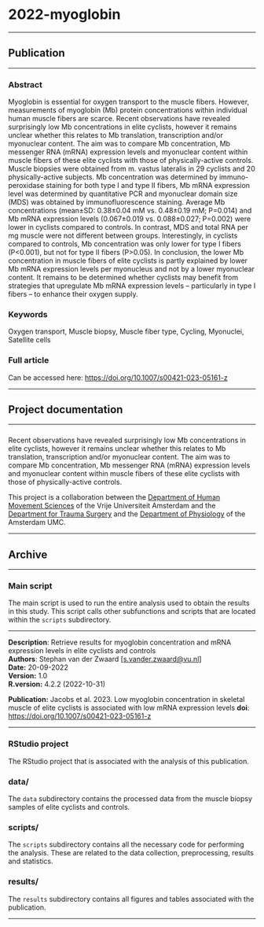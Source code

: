 # 2022-myoglobin

 <hr>
 
 <h2> Publication </h2>
 
  <hr>
  
### Abstract 

Myoglobin is essential for oxygen transport to the muscle fibers. However, measurements of myoglobin (Mb) protein concentrations within individual human muscle fibers are scarce. Recent observations have revealed surprisingly low Mb concentrations in elite cyclists, however it remains unclear whether this relates to Mb translation, transcription and/or myonuclear content. The aim was to compare Mb concentration, Mb messenger RNA (mRNA) expression levels and myonuclear content within muscle fibers of these elite cyclists with those of physically-active controls. Muscle biopsies were obtained from m. vastus lateralis in 29 cyclists and 20 physically-active subjects. Mb concentration was determined by immuno-peroxidase staining for both type I and type II fibers, Mb mRNA expression level was determined by quantitative PCR and myonuclear domain size (MDS) was obtained by immunofluorescence staining. Average Mb concentrations (mean±SD: 0.38±0.04 mM vs. 0.48±0.19 mM; P=0.014) and Mb mRNA expression levels (0.067±0.019 vs. 0.088±0.027; P=0.002) were lower in cyclists compared to controls. In contrast, MDS and total RNA per mg muscle were not different between groups. Interestingly, in cyclists compared to controls, Mb concentration was only lower for type I fibers (P<0.001), but not for type II fibers (P>0.05). In conclusion, the lower Mb concentration in muscle fibers of elite cyclists is partly explained by lower Mb mRNA expression levels per myonucleus and not by a lower myonuclear content. It remains to be determined whether cyclists may benefit from strategies that upregulate Mb mRNA expression levels – particularly in type I fibers – to enhance their oxygen supply. 

### Keywords 

Oxygen transport, Muscle biopsy, Muscle fiber type, Cycling, Myonuclei, Satellite cells

### Full article 

Can be accessed here: https://doi.org/10.1007/s00421-023-05161-z 

 <hr>
 
 <h2> Project documentation </h2>
 
<hr>

### 

Recent observations have revealed surprisingly low Mb concentrations in elite cyclists, however it remains unclear whether this relates to Mb translation, transcription and/or myonuclear content. The aim was to compare Mb concentration, Mb messenger RNA (mRNA) expression levels and myonuclear content within muscle fibers of these elite cyclists with those of physically-active controls.

This project is a collaboration between the [Department of Human Movement Sciences](https://www.fgb.vu.nl) of the Vrije Universiteit Amsterdam and the [Department for Trauma Surgery](https://www.amc.nl/web/specialismen/traumachirurgie/traumachirurgie/traumacentrum-amsterdam-umc.htm) and the [Department of Physiology](https://www.vumc.com/departments/physiology.htm) of the Amsterdam UMC. 


 <hr>
 
 <h2> Archive </h2>
 
 <hr>
 
<h3> Main script </h3>

The main script is used to run the entire analysis used to obtain the results in this study. This script calls other subfunctions and scripts that are located within the `scripts` subdirectory.

 <hr>
 
 **Description**:    Retrieve results for myoglobin concentration and mRNA expression levels in elite cyclists and controls              
 **Authors**:        Stephan van der Zwaard [s.vander.zwaard@vu.nl]                                                      
 **Date:**         20-09-2022                                                                                                 
 **Version:**      1.0                                                                                                        
 **R.version:**    4.2.2 (2022-10-31)                                                                                         
                                                                                                                          
 **Publication:**  Jacobs et al. 2023. Low myoglobin concentration in skeletal muscle of elite cyclists is associated with low mRNA expression levels
 **doi**:              https://doi.org/10.1007/s00421-023-05161-z    
 <hr>      
 
<h3> RStudio project </h3>

The RStudio project that is associated with the analysis of this publication.
                                                                                                                          
<h3> data/ </h3>

The `data` subdirectory contains the processed data from the muscle biopsy samples of elite cyclists and controls.

<h3> scripts/ </h3>

The `scripts` subdirectory contains all the necessary code for performing the analysis. These are related to the data collection, preprocessing, results and statistics.

<h3> results/ </h3>

The `results` subdirectory contains all figures and tables associated with the publication.

<hr>
